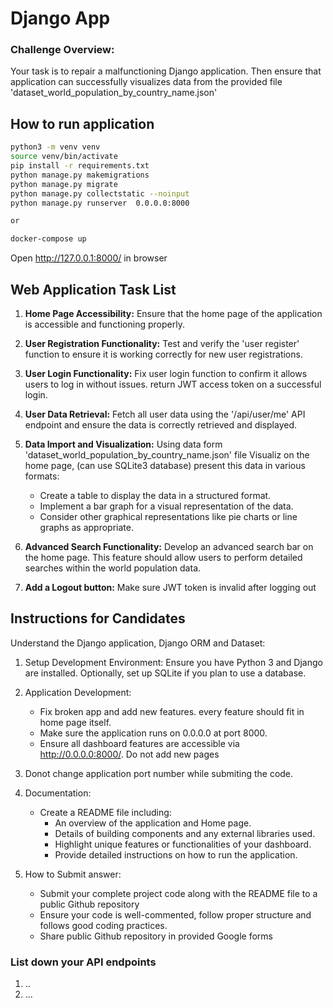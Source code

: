 # Django App  
### Challenge Overview:

Your task is to repair a malfunctioning Django application. Then ensure that application can successfully visualizes data from the provided file 'dataset_world_population_by_country_name.json' 

## How to run application

```bash
python3 -m venv venv
source venv/bin/activate
pip install -r requirements.txt 
python manage.py makemigrations 
python manage.py migrate 
python manage.py collectstatic --noinput 
python manage.py runserver  0.0.0.0:8000

or

docker-compose up   
```

Open http://127.0.0.1:8000/ in browser

## Web Application Task List

1. **Home Page Accessibility:** Ensure that the home page of the application is accessible and functioning properly.

2. **User Registration Functionality:** Test and verify the 'user register' function to ensure it is working correctly for new user registrations.

3. **User Login Functionality:** Fix user login function to confirm it allows users to log in without issues. return JWT access token on a successful login.

4. **User Data Retrieval:** Fetch all user data using the '/api/user/me' API endpoint and ensure the data is correctly retrieved and displayed.

5. **Data Import and Visualization:** Using data form 'dataset_world_population_by_country_name.json' file Visualiz on the home page, (can use SQLite3 database) present this data in various formats:
    - Create a table to display the data in a structured format.
    - Implement a bar graph for a visual representation of the data.
    - Consider other graphical representations like pie charts or line graphs as appropriate.

6. **Advanced Search Functionality:** Develop an advanced search bar on the home page. This feature should allow users to perform detailed searches within the world population data.
7. **Add a Logout button:** Make sure JWT token is invalid after logging out 

## Instructions for Candidates

Understand the Django application, Django ORM and Dataset:  

1. Setup Development Environment:
    Ensure you have Python 3 and Django are installed.
    Optionally, set up SQLite if you plan to use a database.

2. Application Development:
    - Fix broken app and add new features. every feature should fit in home page itself. 
    - Make sure the application runs on 0.0.0.0 at port 8000.
    - Ensure all dashboard features are accessible via http://0.0.0.0:8000/. Do not add new pages

5. Donot change application port number while submiting the code. 

6. Documentation:
    - Create a README file including:
        - An overview of the application and Home page.
        - Details of building components and any external libraries used.
        - Highlight unique features or functionalities of your dashboard.
        - Provide detailed instructions on how to run the application.

7. How to Submit answer:
    - Submit your complete project code along with the README file to a public Github repository
    - Ensure your code is well-commented, follow proper structure and follows good coding practices.
    - Share public Github repository in provided Google forms

### List down your API endpoints
1. ..
2. ...